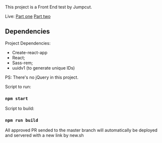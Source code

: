 This project is a Front End test by Jumpcut.

Live:
[Part one](https://jumpcut.slab.com/public/jumpcut-front-end-test-214b4167)
[Part two](https://jumpcut.slab.com/public/jumpcut-front-end-test-214b4167)


## Dependencies

Project Dependencies:

- Create-react-app
- React;
- Sass-rem;
- uuidv1 (to generate unique IDs)

PS: There's no jQuery in this project.

Script to run:

### `npm start`

Script to build:
### `npm run build`

All approved PR sended to the master branch will automatically be deployed and servered with a new link by new.sh
